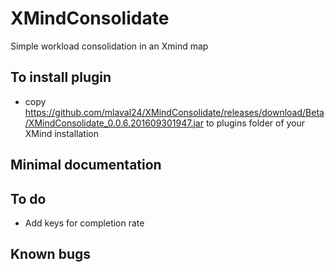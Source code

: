 # XMindConsolidate
Simple workload consolidation in  an Xmind map


To install plugin
-----------------

* copy https://github.com/mlaval24/XMindConsolidate/releases/download/Beta/XMindConsolidate_0.0.6.201609301947.jar to plugins folder of your XMind installation

Minimal documentation
-----------------


To do
-----
* Add keys for completion rate

Known bugs
----------

